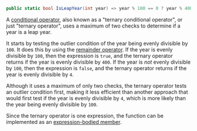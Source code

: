 ```csharp
public static bool IsLeapYear(int year) => year % 100 == 0 ? year % 400 == 0 : year % 4 == 0;
```

A [conditional operator][ternary-operator], also known as a "ternary conditional operator", or just "ternary operator",
uses a maximum of two checks to determine if a year is a leap year.

It starts by testing the outlier condition of the year being evenly divisible by `100`.
It does this by using the [remainder operator][remainder-operator].
If the year is evenly divisible by `100`, then the expression is `true`, and the ternary operator returns if the year is evenly divisible by `400`.
If the year is _not_ evenly divisible by `100`, then the expression is `false`, and the ternary operator returns if the year is evenly divisible by `4`.

Although it uses a maximum of only two checks, the ternary operator tests an outlier condition first,
making it less efficient than another approach that would first test if the year is evenly divisible by `4`,
which is more likely than the year being evenly divisible by `100`.

Since the ternary operator is one expression, the function can be implemented as an [expression-bodied member][expression-bodied-member].

[ternary-operator]: https://learn.microsoft.com/en-us/dotnet/csharp/language-reference/operators/conditional-operator
[remainder-operator]: https://learn.microsoft.com/en-us/dotnet/csharp/language-reference/operators/arithmetic-operators#remainder-operator-
[expression-bodied-member]: https://learn.microsoft.com/en-us/dotnet/csharp/programming-guide/statements-expressions-operators/expression-bodied-members
